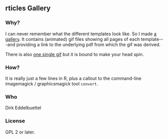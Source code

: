 ## rticles Gallery

### Why?

I can never remember what the different templates look like.  So I made [a
gallery](https://eddelbuettel.github.io/rticles-gallery/). It contains (animated) gif
files showing all pages of each template---and providing a link to the underlying pdf from
which the gif was derived.

There is also [one single gif](docs/all.gif) but it is bound to make your head spin.

### How?

It is really just a few lines in R, plus a callout to the command-line imagemagick /
graphicsmagick tool `convert`.

### Who

Dirk Eddelbuettel

### License

GPL 2 or later.
